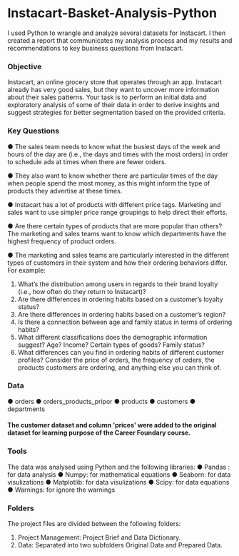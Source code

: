 # Instacart-Basket-Analysis-Python

I used Python to wrangle and analyze several datasets for Instacart. I then created a report that communicates my analysis process and my results and recommendations to key business questions from Instacart.

### Objective 

Instacart, an online grocery store that operates through an app. Instacart already has very good sales, but they want to uncover more information about their sales patterns. Your task is to perform an initial data and exploratory analysis of some of their data in order to derive insights and suggest strategies for better segmentation based on the provided criteria.

### Key Questions

● The sales team needs to know what the busiest days of the week and hours of the day are (i.e., the days and times with the most orders) in order to schedule ads at times when there are fewer orders.

● They also want to know whether there are particular times of the day when people spend the most money, as this might inform the type of products they advertise at these times.

● Instacart has a lot of products with different price tags. Marketing and sales want to use simpler price range groupings to help direct their efforts.

● Are there certain types of products that are more popular than others? The marketing and sales teams want to know which departments have the highest frequency of product orders.

● The marketing and sales teams are particularly interested in the different types of customers in their system and how their ordering behaviors differ. For example:
  1) What’s the distribution among users in regards to their brand loyalty (i.e., how often do they return to Instacart)?
  2) Are there differences in ordering habits based on a customer’s loyalty status?
  3) Are there differences in ordering habits based on a customer’s region?
  4) Is there a connection between age and family status in terms of ordering habits?
  5) What different classifications does the demographic information suggest? Age? Income? Certain types of goods? Family status?
  6) What differences can you find in ordering habits of different customer profiles? Consider the price of orders, the frequency of orders, the products customers are ordering, and anything else you can think of.

### Data

● orders
● orders_products_pripor
● products
● customers
● departments

#### The customer dataset and column 'prices' were added to the original dataset for learning purpose of the Career Foundary course.

### Tools

The data was analysed using Python and the following libraries:
● Pandas : for data analysis
● Numpy: for mathematical equations
● Seaborn: for data visulizations
● Matplotlib: for data visulizations
● Scipy: for data equations
● Warnings: for ignore the warnings

### Folders

The project files are divided between the following folders:

1) Project Management: Project Brief and Data Dictionary.
2) Data: Separated into two subfolders Original Data and Prepared Data. 

